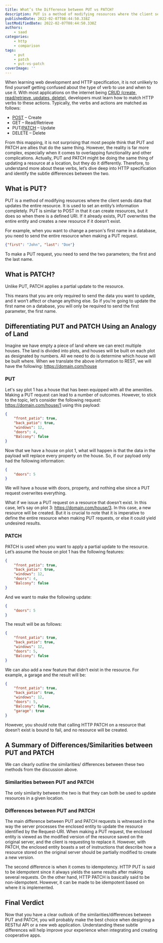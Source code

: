```yaml
---
title: What’s the Difference between PUT vs PATCH?
description: PUT is a method of modifying resources where the client sends data that updates the entire resource. Unlike PUT, PATCH applies a partial update to the resource. Let's take a look at the differences between these two methods in this piece.
publishedDate: 2022-02-07T08:44:50.338Z
lastModifiedDate: 2022-02-07T08:44:50.338Z
authors:
    - saad
categories:
    - http
    - comparison
tags:
    - put
    - patch
    - put-vs-patch
coverImage: ''
---
```


<TableOfContents />

<Lead>

When learning web development and HTTP specification, it is not unlikely to find yourself getting confused about the type of verb to use and when to use it. With most applications on the internet being [CRUD (create, read/retrieve, updates, delete)](https://RapidAPI.com/blog/api-glossary/crud/), developers must learn how to match HTTP verbs to these actions. Typically, the verbs and actions are matched as follows:

</Lead>

-   [POST](https://RapidAPI.com/blog/api-glossary/post/) – Create
-   GET – Read/Retrieve
-   PUT/[PATCH](https://RapidAPI.com/blog/api-glossary/patch/) – Update
-   DELETE – Delete

From this mapping, it is not surprising that most people think that PUT and PATCH are allies that do the same thing. However, the reality is far more complex, especially when it comes to overlapping functionality and other complications. Actually, PUT and PATCH might be doing the same thing of updating a resource at a location, but they do it differently. Therefore, to understand more about these verbs, let’s dive deep into HTTP specification and identify the subtle differences between the two.

## What is PUT?

PUT is a method of modifying resources where the client sends data that updates the entire resource. It is used to set an entity’s information completely. PUT is similar to POST in that it can create resources, but it does so when there is a defined URI. If it already exists, PUT overwrites the entire entity and creates a new resource if it doesn’t exist.

For example, when you want to change a person's first name in a database, you need to send the entire resource when making a PUT request.

```json
{"first": "John", "last": "Doe"}
```

To make a PUT request, you need to send the two parameters; the first and the last name.

<LearnPutVsPatch showPut url="https://rapidapi.com/guides/api/put-patch/1" />

## What is PATCH?

Unlike PUT, PATCH applies a partial update to the resource.

This means that you are only required to send the data you want to update, and it won’t affect or change anything else. So if you're going to update the first name on a database, you will only be required to send the first parameter, the first name.

<LearnPutVsPatch showPatch url="https://rapidapi.com/guides/api/put-patch/1" />

## Differentiating PUT and PATCH Using an Analogy of Land

Imagine we have empty a piece of land where we can erect multiple houses. The land is divided into plots, and houses will be built on each plot as designated by numbers. All we need to do is determine which house will be built where.
When we translate the above information to REST, we will have the following:
https://domain.com/house

### PUT

Let's say plot 1 has a house that has been equipped with all the amenities. Making a PUT request can lead to a number of outcomes. However, to stick to the topic, let’s consider the following request: https://domain.com/house/1 using this payload:

```json
{
	"front_patio": true,
	"back_patio": true,
	"windows": 12,
	"doors": 4,
	"Balcony": false
}
```

Now that we have a house on plot 1, what will happen is that the data in the payload will replace every property on the house. So, if our payload only had the following information:

```json
{
	"doors": 5
}
```

We will have a house with doors, property, and nothing else since a PUT request overwrites everything.

What if we issue a PUT request on a resource that doesn’t exist. In this case, let’s say on plot 3: https://domain.com/house/3. In this case, a new resource will be created. But it is crucial to note that it is imperative to define the entire resource when making PUT requests, or else it could yield undesired results.

### PATCH

PATCH is used when you want to apply a partial update to the resource. Let’s assume the house on plot 1 has the following features:

```json
{
	"front_patio": true,
	"back_patio": true,
	"windows": 12,
	"doors": 4,
	"Balcony": false
}
```

And we want to make the following update:

```json
{
	"doors": 5
}
```

The result will be as follows:

```json
{
	"front_patio": true,
	"back_patio": true,
	"windows": 12,
	"doors": 5,
	"Balcony": false
}
```

We can also add a new feature that didn’t exist in the resource. For example, a garage and the result will be:

```json
{
	"front_patio": true,
	"back_patio": true,
	"windows": 12,
	"doors": 5,
	"Balcony": false,
	"garage": true
}
```

However, you should note that calling HTTP PATCH on a resource that doesn’t exist is bound to fail, and no resource will be created.

## A Summary of Differences/Similarities between PUT and PATCH

We can clearly outline the similarities/ differences between these two methods from the discussion above.

### Similarities between PUT and PATCH

The only similarity between the two is that they can both be used to update resources in a given location.

### Differences between PUT and PATCH

The main difference between PUT and PATCH requests is witnessed in the way the server processes the enclosed entity to update the resource identified by the Request-URI. When making a PUT request, the enclosed entity is viewed as the modified version of the resource saved on the original server, and the client is requesting to replace it. However, with PATCH, the enclosed entity boasts a set of instructions that describe how a resource stored on the original server should be partially modified to create a new version.

The second difference is when it comes to idempotency. HTTP PUT is said to be idempotent since it always yields the same results after making several requests. On the other hand, HTTP PATCH is basically said to be non-idempotent. However, it can be made to be idempotent based on where it is implemented.

## Final Verdict

Now that you have a clear outlook of the similarities/differences between PUT and PATCH, you will probably make the best choice when designing a RESTful API or a new web application. Understanding these subtle differences will help improve your experience when integrating and creating cooperative apps.
